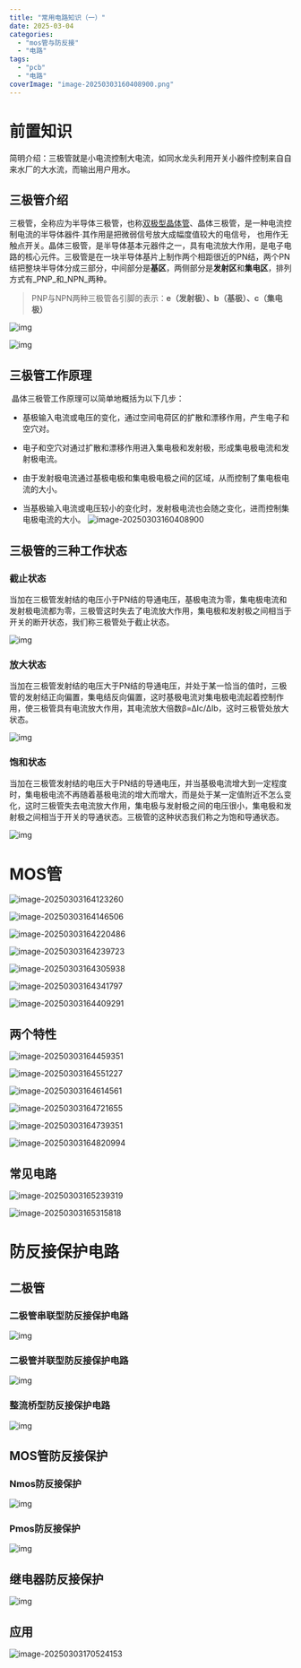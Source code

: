 ```yaml
---
title: "常用电路知识（一）"
date: 2025-03-04
categories: 
  - "mos管与防反接"
  - "电路"
tags: 
  - "pcb"
  - "电路"
coverImage: "image-20250303160408900.png"
---
```


# 前置知识

简明介绍：三极管就是小电流控制大电流，如同水龙头利用开关小器件控制来自自来水厂的大水流，而输出用户用水。

## 三极管介绍

三极管，全称应为半导体三极管，也称[双极型晶体管](https://so.csdn.net/so/search?q=双极型晶体管&spm=1001.2101.3001.7020)、晶体三极管，是一种电流控制电流的半导体器件·其作用是把微弱信号放大成幅度值较大的电信号， 也用作无触点开关。晶体三极管，是半导体基本元器件之一，具有电流放大作用，是电子电路的核心元件。三极管是在一块半导体基片上制作两个相距很近的PN结，两个PN结把整块半导体分成三部分，中间部分是**基区**，两侧部分是**发射区**和**集电区**，排列方式有_PNP_和_NPN_两种。

> PNP与NPN两种三极管各引脚的表示：**e（发射极）、b（基极）、c（集电极）**

![img](images/c740ec8a86d0204113856178d750e263.jpeg)

![img](images/48ec02e913a6f0ee2e4e4951f76bd4e2.png)

## 三极管工作原理

​ 晶体三极管工作原理可以简单地概括为以下几步：

- 基极输入电流或电压的变化，通过空间电荷区的扩散和漂移作用，产生电子和空穴对。

- 电子和空穴对通过扩散和漂移作用进入集电极和发射极，形成集电极电流和发射极电流。

- 由于发射极电流通过基极电极和集电极电极之间的区域，从而控制了集电极电流的大小。

- 当基极输入电流或电压较小的变化时，发射极电流也会随之变化，进而控制集电极电流的大小。 ![image-20250303160408900](images/image-20250303160408900.png)

## **三极管的三种工作状态**

### 截止状态

​ 当加在三极管发射结的电压小于PN结的导通电压，基极电流为零，集电极电流和发射极电流都为零，三极管这时失去了电流放大作用，集电极和发射极之间相当于开关的断开状态，我们称三极管处于截止状态。

![img](images/20b71ef52c877144fabd168233562f98.jpeg)

### 放大状态

​ 当加在三极管发射结的电压大于PN结的导通电压，并处于某一恰当的值时，三极管的发射结正向偏置，集电结反向偏置，这时基极电流对集电极电流起着控制作用，使三极管具有电流放大作用，其电流放大倍数β=ΔIc/ΔIb，这时三极管处放大状态。

![img](images/aa1ab8c3f86ffc422c170e7942171503.jpeg)

### 饱和状态

​ 当加在三极管发射结的电压大于PN结的导通电压，并当基极电流增大到一定程度时，集电极电流不再随着基极电流的增大而增大，而是处于某一定值附近不怎么变化，这时三极管失去电流放大作用，集电极与发射极之间的电压很小，集电极和发射极之间相当于开关的导通状态。三极管的这种状态我们称之为饱和导通状态。

![img](images/c54252889474baa8dd2d1b9c42df9c72.jpeg)

# MOS管

![image-20250303164123260](images/image-20250303164123260.png)

![image-20250303164146506](images/image-20250303164146506.png)

![image-20250303164220486](images/image-20250303164220486.png)

![image-20250303164239723](images/image-20250303164239723.png)

![image-20250303164305938](images/image-20250303164305938.png)

![image-20250303164341797](images/image-20250303164341797.png)

![image-20250303164409291](images/image-20250303164409291.png)

## 两个特性

![image-20250303164459351](images/image-20250303164459351.png)

![image-20250303164551227](images/image-20250303164551227.png)

![image-20250303164614561](images/image-20250303164614561.png)

![image-20250303164721655](images/image-20250303164721655.png)

![image-20250303164739351](images/image-20250303164739351.png)

![image-20250303164820994](images/image-20250303164820994.png)

## 常见电路

![image-20250303165239319](images/image-20250303165239319.png)

![image-20250303165315818](images/image-20250303165315818.png)

# 防反接保护电路

## **二极管**

### **二极管串联型防反接保护电路**

![img](images/a921d8825b4043883e805d2ea4ab641f.png)

### **二极管并联型防反接保护电路**

![img](images/0a95d80c6cdc963bfe5b741cd5899741.png)

### **整流桥型防反接保护电路**

![img](images/0fae715dae8616366d96979e56d7666d.png)

## **MOS管防反接保护**

### **Nmos防反接保护**

![img](images/4e5c47f33a6f925959520ce9f9cfae0d.png)

### **Pmos防反接保护**

![img](images/e92432f051d6d3b15e805b2104d2ca37.png)

## **继电器防反接保护**

![img](images/af3ed99343e1d476c5d508a1fb1708f7.png)

## 应用

![image-20250303170524153](images/image-20250303170524153.png)
